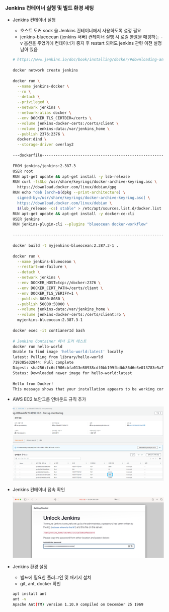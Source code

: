 ### Jenkins 컨테이너 실행 및 빌드 환경 세팅

- Jenkins 컨테이너 실행
    - 호스트 도커 sock 을 Jenkins 컨테이너에서 사용하도록 설정 필요
    - jenkins-blueocean (jenkins 서버) 컨테이너 실행 시 로컬 볼륨을 매핑하는 -v 옵션을 주었기에 컨테이너가 중지 후 restart 되어도 jenkins 관련 이전 설정 남아 있음
    
    ```bash
    # https://www.jenkins.io/doc/book/installing/docker/#downloading-and-running-jenkins-in-docker
    
    docker network create jenkins
    
    docker run \
      --name jenkins-docker \
      --rm \
      --detach \
      --privileged \
      --network jenkins \
      --network-alias docker \
      --env DOCKER_TLS_CERTDIR=/certs \
      --volume jenkins-docker-certs:/certs/client \
      --volume jenkins-data:/var/jenkins_home \
      --publish 2376:2376 \
      docker:dind \
      --storage-driver overlay2
    
    ---dockerfile--------------------------------------------------------------------
    
    FROM jenkins/jenkins:2.387.3
    USER root
    RUN apt-get update && apt-get install -y lsb-release
    RUN curl -fsSLo /usr/share/keyrings/docker-archive-keyring.asc \
      https://download.docker.com/linux/debian/gpg
    RUN echo "deb [arch=$(dpkg --print-architecture) \
      signed-by=/usr/share/keyrings/docker-archive-keyring.asc] \
      https://download.docker.com/linux/debian \
      $(lsb_release -cs) stable" > /etc/apt/sources.list.d/docker.list
    RUN apt-get update && apt-get install -y docker-ce-cli
    USER jenkins
    RUN jenkins-plugin-cli --plugins "blueocean docker-workflow"
    
    ---------------------------------------------------------------------------------
    
    docker build -t myjenkins-blueocean:2.387.3-1 .
    
    docker run \
      --name jenkins-blueocean \
      --restart=on-failure \
      --detach \
      --network jenkins \
      --env DOCKER_HOST=tcp://docker:2376 \
      --env DOCKER_CERT_PATH=/certs/client \
      --env DOCKER_TLS_VERIFY=1 \
      --publish 8080:8080 \
      --publish 50000:50000 \
      --volume jenkins-data:/var/jenkins_home \
      --volume jenkins-docker-certs:/certs/client:ro \
      myjenkins-blueocean:2.387.3-1
    
    docker exec -it contianerId bash
    
    # Jenkins Container 에서 도커 테스트
    docker run hello-world
    Unable to find image 'hello-world:latest' locally
    latest: Pulling from library/hello-world
    719385e32844: Pull complete 
    Digest: sha256:fc6cf906cbfa013e80938cdf0bb199fbdbb86d6e3e013783e5a766f50f5dbce0
    Status: Downloaded newer image for hello-world:latest
    
    Hello from Docker!
    This message shows that your installation appears to be working correctly.
    ```
    
- AWS EC2 보안그룹 인바운드 규칙 추가
    
    
    ![Untitled](resources/Untitled%20(6).png)
    
- Jenkins 컨테이너 접속 확인
    
    
    ![Untitled](resources/Untitled%20(7).png)
    
- Jenkins 환경 설정
    - 빌드에 필요한 플러그인 및 패키지 설치
    - git, ant, docker 확인
    
    ```bash
    apt install ant
    ant -v
    Apache Ant(TM) version 1.10.9 compiled on December 25 1969
    ```
